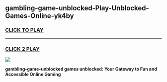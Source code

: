 
## gambling-game-unblocked-Play-Unblocked-Games-Online-yk4by
<h3>
<a href="https://premium76.site?title=gambling-game-unblocked&ref=25A">CLICK TO PLAY</a></h3>
<hr>

<h3>
<a href="https://premium76.site?title=gambling-game-unblocked&ref=25A">CLICK 2 PLAY</a>
  
</h3>

<a href="https://premium76.site?title=gambling-game-unblocked&ref=25A"><img src="https://clearcache.store/games.png"></a>


**gambling-game-unblocked games unblocked: Your Gateway to Fun and Accessible Online Gaming**
